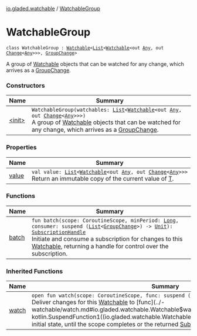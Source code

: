 [io.gladed.watchable](../index.md) / [WatchableGroup](./index.md)

# WatchableGroup

`class WatchableGroup : `[`Watchable`](../-watchable/index.md)`<`[`List`](https://kotlinlang.org/api/latest/jvm/stdlib/kotlin.collections/-list/index.html)`<`[`Watchable`](../-watchable/index.md)`<out `[`Any`](https://kotlinlang.org/api/latest/jvm/stdlib/kotlin/-any/index.html)`, out `[`Change`](../-change.md)`<`[`Any`](https://kotlinlang.org/api/latest/jvm/stdlib/kotlin/-any/index.html)`>>>, `[`GroupChange`](../-group-change/index.md)`>`

A group of [Watchable](../-watchable/index.md) objects that can be watched for any change, which arrives as a [GroupChange](../-group-change/index.md).

### Constructors

| Name | Summary |
|---|---|
| [&lt;init&gt;](-init-.md) | `WatchableGroup(watchables: `[`List`](https://kotlinlang.org/api/latest/jvm/stdlib/kotlin.collections/-list/index.html)`<`[`Watchable`](../-watchable/index.md)`<out `[`Any`](https://kotlinlang.org/api/latest/jvm/stdlib/kotlin/-any/index.html)`, out `[`Change`](../-change.md)`<`[`Any`](https://kotlinlang.org/api/latest/jvm/stdlib/kotlin/-any/index.html)`>>>)`<br>A group of [Watchable](../-watchable/index.md) objects that can be watched for any change, which arrives as a [GroupChange](../-group-change/index.md). |

### Properties

| Name | Summary |
|---|---|
| [value](value.md) | `val value: `[`List`](https://kotlinlang.org/api/latest/jvm/stdlib/kotlin.collections/-list/index.html)`<`[`Watchable`](../-watchable/index.md)`<out `[`Any`](https://kotlinlang.org/api/latest/jvm/stdlib/kotlin/-any/index.html)`, out `[`Change`](../-change.md)`<`[`Any`](https://kotlinlang.org/api/latest/jvm/stdlib/kotlin/-any/index.html)`>>>`<br>Return an immutable copy of the current value of [T](../-watchable/index.md#T). |

### Functions

| Name | Summary |
|---|---|
| [batch](batch.md) | `fun batch(scope: CoroutineScope, minPeriod: `[`Long`](https://kotlinlang.org/api/latest/jvm/stdlib/kotlin/-long/index.html)`, consumer: suspend (`[`List`](https://kotlinlang.org/api/latest/jvm/stdlib/kotlin.collections/-list/index.html)`<`[`GroupChange`](../-group-change/index.md)`>) -> `[`Unit`](https://kotlinlang.org/api/latest/jvm/stdlib/kotlin/-unit/index.html)`): `[`SubscriptionHandle`](../-subscription-handle/index.md)<br>Initiate and consume a subscription for changes to this [Watchable](../-watchable/index.md), returning a handle for control over the subscription. |

### Inherited Functions

| Name | Summary |
|---|---|
| [watch](../-watchable/watch.md) | `open fun watch(scope: CoroutineScope, func: suspend (`[`C`](../-watchable/index.md#C)`) -> `[`Unit`](https://kotlinlang.org/api/latest/jvm/stdlib/kotlin/-unit/index.html)`): `[`SubscriptionHandle`](../-subscription-handle/index.md)<br>Deliver changes for this [Watchable](../-watchable/index.md) to [func](../-watchable/watch.md#io.gladed.watchable.Watchable$watch(kotlinx.coroutines.CoroutineScope, kotlin.SuspendFunction1((io.gladed.watchable.Watchable.C, kotlin.Unit)))/func), starting with its initial state, until the scope completes or the returned [SubscriptionHandle](../-subscription-handle/index.md) is closed. |

